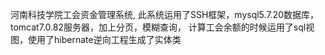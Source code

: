河南科技学院工会资金管理系统,
此系统运用了SSH框架，mysql5.7.20数据库，tomcat7.0.82服务器，加上分页，模糊查询，
计算工会余额的时候运用了sql视图，使用了hibernate逆向工程生成了实体类 